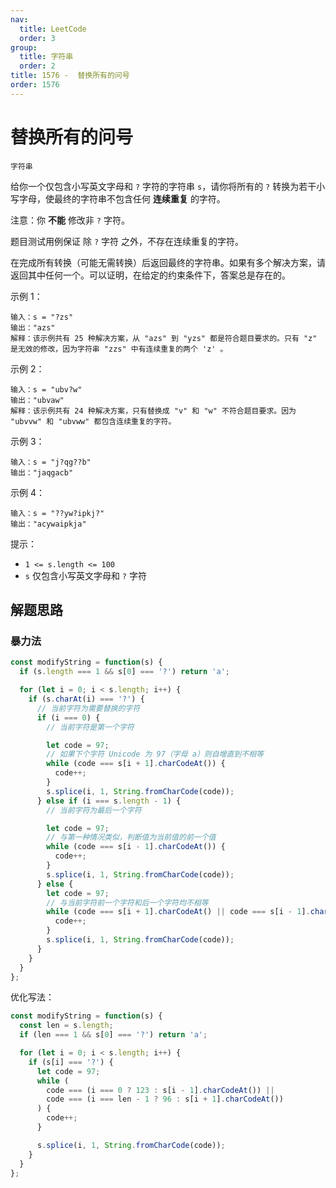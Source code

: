 ```yaml
---
nav:
  title: LeetCode
  order: 3
group:
  title: 字符串
  order: 2
title: 1576 -  替换所有的问号
order: 1576
---
```


# 替换所有的问号

`字符串`

给你一个仅包含小写英文字母和 `?` 字符的字符串 `s`，请你将所有的 `?` 转换为若干小写字母，使最终的字符串不包含任何 **连续重复** 的字符。

注意：你 **不能** 修改非 `?` 字符。

题目测试用例保证 除 `?` 字符 之外，不存在连续重复的字符。

在完成所有转换（可能无需转换）后返回最终的字符串。如果有多个解决方案，请返回其中任何一个。可以证明，在给定的约束条件下，答案总是存在的。

示例 1：

```plain
输入：s = "?zs"
输出："azs"
解释：该示例共有 25 种解决方案，从 "azs" 到 "yzs" 都是符合题目要求的。只有 "z" 是无效的修改，因为字符串 "zzs" 中有连续重复的两个 'z' 。
```

示例 2：

```plain
输入：s = "ubv?w"
输出："ubvaw"
解释：该示例共有 24 种解决方案，只有替换成 "v" 和 "w" 不符合题目要求。因为 "ubvvw" 和 "ubvww" 都包含连续重复的字符。
```

示例 3：

```plain
输入：s = "j?qg??b"
输出："jaqgacb"
```

示例 4：

```plain
输入：s = "??yw?ipkj?"
输出："acywaipkja"
```

提示：

- `1 <= s.length <= 100`
- `s` 仅包含小写英文字母和 `?` 字符

## 解题思路

### 暴力法

```js
const modifyString = function(s) {
  if (s.length === 1 && s[0] === '?') return 'a';

  for (let i = 0; i < s.length; i++) {
    if (s.charAt(i) === '?') {
      // 当前字符为需要替换的字符
      if (i === 0) {
        // 当前字符是第一个字符

        let code = 97;
        // 如果下个字符 Unicode 为 97（字母 a）则自增直到不相等
        while (code === s[i + 1].charCodeAt()) {
          code++;
        }
        s.splice(i, 1, String.fromCharCode(code));
      } else if (i === s.length - 1) {
        // 当前字符为最后一个字符

        let code = 97;
        // 与第一种情况类似，判断值为当前值的前一个值
        while (code === s[i - 1].charCodeAt()) {
          code++;
        }
        s.splice(i, 1, String.fromCharCode(code));
      } else {
        let code = 97;
        // 与当前字符前一个字符和后一个字符均不相等
        while (code === s[i + 1].charCodeAt() || code === s[i - 1].charCodeAt()) {
          code++;
        }
        s.splice(i, 1, String.fromCharCode(code));
      }
    }
  }
};
```

优化写法：

```js
const modifyString = function(s) {
  const len = s.length;
  if (len === 1 && s[0] === '?') return 'a';

  for (let i = 0; i < s.length; i++) {
    if (s[i] === '?') {
      let code = 97;
      while (
        code === (i === 0 ? 123 : s[i - 1].charCodeAt()) ||
        code === (i === len - 1 ? 96 : s[i + 1].charCodeAt())
      ) {
        code++;
      }

      s.splice(i, 1, String.fromCharCode(code));
    }
  }
};
```
